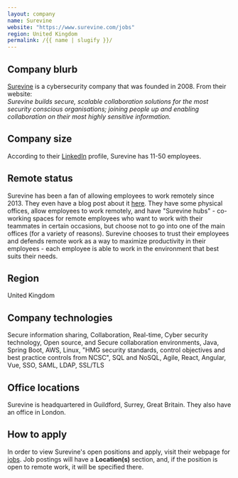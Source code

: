 ```yaml
---
layout: company
name: Surevine
website: "https://www.surevine.com/jobs"
region: United Kingdom
permalink: /{{ name | slugify }}/
---
```


## Company blurb

[Surevine](https://www.surevine.com/) is a cybersecurity company that was founded in 2008. From their website:  
_Surevine builds secure, scalable collaboration solutions for the most security conscious organisations; joining people up and enabling collaboration on their most highly sensitive information._  

## Company size

According to their [LinkedIn](https://www.linkedin.com/company/surevine/) profile, Surevine has 11-50 employees.

## Remote status

Surevine has been a fan of allowing employees to work remotely since 2013. They even have a blog post about it [here](https://www.surevine.com/distributed-not-disengaged/). They have some physical offices, allow employees to work remotely, and have "Surevine hubs" - co-working spaces for remote employees who want to work with their teammates in certain occasions, but choose not to go into one of the main offices (for a variety of reasons). Surevine chooses to trust their employees and defends remote work as a way to maximize productivity in their employees - each employee is able to work in the environment that best suits their needs.

## Region
United Kingdom

## Company technologies

Secure information sharing, Collaboration, Real-time, Cyber security technology, Open source, and Secure collaboration environments, Java, Spring Boot, AWS, Linux, "HMG security standards, control objectives and best practice controls from NCSC", SQL and NoSQL, Agile, React, Angular, Vue, SSO, SAML, LDAP, SSL/TLS

## Office locations

Surevine is headquartered in Guildford, Surrey, Great Britain. They also have an office in London.

## How to apply

In order to view Surevine's open positions and apply, visit their webpage for [jobs](https://www.surevine.com/jobs/). Job postings will have a **Location(s)** section, and, if the position is open to remote work, it will be specified there.